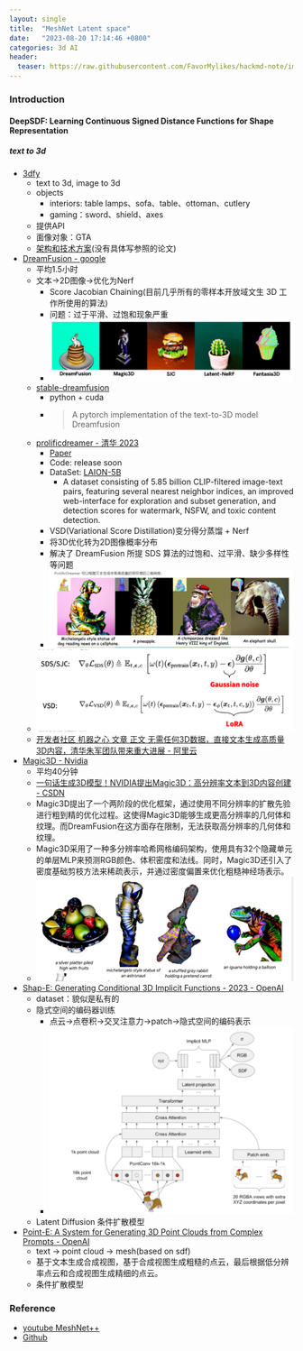 ```yaml
---
layout: single
title:  "MeshNet Latent space"
date:   "2023-08-20 17:14:46 +0800"
categories: 3d AI
header:
  teaser: https://raw.githubusercontent.com/FavorMylikes/hackmd-note/img/img20230820221546.png
---
```


### Introduction

#### DeepSDF: Learning Continuous Signed Distance Functions for Shape Representation

##### text to 3d

- [3dfy](https://3dfy.ai/)
  - text to 3d, image to 3d
  - objects
    - interiors: table lamps、sofa、table、ottoman、cutlery
    - gaming：sword、shield、axes
  - 提供API
  - 面像对象：GTA
  - [架构和技术方案](https://3dfy.ai/technology)(没有具体写参照的论文)
- [DreamFusion - google](https://dreamfusion3d.github.io/)
  - 平均1.5小时
  - 文本->2D图像->优化为Nerf
    - Score Jacobian Chaining(目前几乎所有的零样本开放域文生 3D 工作所使用的算法)
    - 问题：过于平滑、过饱和现象严重
    - <img src="https://raw.githubusercontent.com/FavorMylikes/hackmd-note/img/img20230820201944.png" alt="20230820201944"/>
  - [stable-dreamfusion](https://github.com/ashawkey/stable-dreamfusion)
    - python + cuda
    - > A pytorch implementation of the text-to-3D model Dreamfusion
  - [prolificdreamer - 清华 2023](https://github.com/thu-ml/prolificdreamer)
    - [Paper](https://arxiv.org/abs/2305.16213)
    - Code: release soon
    - DataSet: [LAION-5B](https://arxiv.org/abs/2210.08402)
      - A dataset consisting of 5.85 billion CLIP-filtered image-text pairs, featuring several nearest neighbor indices, an improved web-interface for exploration and subset generation, and detection scores for watermark, NSFW, and toxic content detection.
    - VSD(Variational Score Distillation)变分得分蒸馏 + Nerf
    - 将3D优化转为2D图像概率分布
    - 解决了 DreamFusion 所提 SDS 算法的过饱和、过平滑、缺少多样性等问题
    - <img src="https://raw.githubusercontent.com/FavorMylikes/hackmd-note/img/img20230820201728.png" alt="20230820201728"/>
  - <img src="https://raw.githubusercontent.com/FavorMylikes/hackmd-note/img/img20230820202131.png" alt="20230820202131"/>
  - [开发者社区 机器之心 文章 正文
无需任何3D数据，直接文本生成高质量3D内容，清华朱军团队带来重大进展 - 阿里云](https://developer.aliyun.com/article/1238277)
- [Magic3D - Nvidia](https://research.nvidia.com/labs/dir/magic3d/)
  - 平均40分钟
  - [一句话生成3D模型！NVIDIA提出Magic3D：高分辨率文本到3D内容创建 - CSDN](https://blog.csdn.net/amusi1994/article/details/128030083)
  - Magic3D提出了一个两阶段的优化框架，通过使用不同分辨率的扩散先验进行粗到精的优化过程。这使得Magic3D能够生成更高分辨率的几何体和纹理。而DreamFusion在这方面存在限制，无法获取高分辨率的几何体和纹理。
  - Magic3D采用了一种多分辨率哈希网格编码架构，使用具有32个隐藏单元的单层MLP来预测RGB颜色、体积密度和法线。同时，Magic3D还引入了密度基础剪枝方法来稀疏表示，并通过密度偏置来优化粗糙神经场表示。
  - <img src="https://raw.githubusercontent.com/FavorMylikes/hackmd-note/img/img20230820210204.png" alt="20230820210204"/>
- [Shap-E: Generating Conditional 3D Implicit Functions - 2023 - OpenAI](https://github.com/openai/shap-e)
  - dataset：貌似是私有的
  - 隐式空间的编码器训练
    - 点云->点卷积->交叉注意力->patch->隐式空间的编码表示
    - <img src="https://raw.githubusercontent.com/FavorMylikes/hackmd-note/img/img20230820221546.png" alt="20230820221546"/>
  - Latent Diffusion 条件扩散模型
- [Point-E: A System for Generating 3D Point Clouds from Complex Prompts - OpenAI](https://arxiv.org/abs/2212.08751)
  - text -> point cloud -> mesh(based on sdf)
  - 基于文本生成合成视图，基于合成视图生成粗糙的点云，最后根据低分辨率点云和合成视图生成精细的点云。
  - 条件扩散模型  

### Reference

- [youtube MeshNet++](https://www.youtube.com/watch?v=xcfnhrYqKac)
- [Github](https://github.com/iMoonLab/MeshNet)